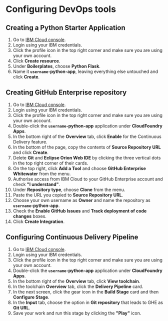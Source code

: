 # Configuring DevOps tools

## Creating a Python Starter Application

1. Go to [IBM Cloud console](https://console.bluemix.net/).
1. Login using your IBM credentials.
1. Click the profile icon in the top right corner and make sure you are using your own account.
1. Click **Create resource**.
1. Under **Boilerplates**, choose **Python Flask**.
1. Name it **`username`-python-app**, leaving everything else untouched and click **Create**.

## Creating GitHub Enterprise repository

1. Go to [IBM Cloud console](https://console.bluemix.net/).
1. Login using your IBM credentials.
1. Click the profile icon in the top right corner and make sure you are using your own account.
1. Double-click the **`username`-python-app** application under **CloudFoundry Apps**.
1. In the bottom right of the **Overview** tab, click **Enable** for the Continuous Delivery feature.
1. In the bottom of the page, copy the contents of **Source Repository URL** and click **Create**.
1. Delete **Git** and **Eclipse Orion Web IDE** by clicking the three vertical dots in the top right corner of their cards.
1. On the top right, click **Add a Tool** and choose **GitHub Enterprise Whitewater** from the menu.
1. Authorise access from IBM Cloud to your GitHub Enterprise account and check **"I understand"**.
1. Under **Repository type**, choose **Clone** from the menu.
1. Paste the URL you copied to **Source Repository URL**.
1. Choose your own username as **Owner** and name the repository as **`username`-python-app**.
1. Check the **Enable GitHub Issues** and **Track deployment of code changes** boxes.
1. Click **Create Integration**.

## Configuring Continuous Delivery Pipeline

1. Go to [IBM Cloud console](https://console.bluemix.net/).
1. Login using your IBM credentials.
1. Click the profile icon in the top right corner and make sure you are using your own account.
1. Double-click the **`username`-python-app** application under **CloudFoundry Apps**.
1. In the bottom right of the **Overview** tab, click **View toolchain**.
1. In the toolchain **Overview** tab, click the **Delivery Pipeline** card.
1. In the next screen, click the gear icon in the **Build Stage** card and then **Configure Stage**.
1. In the **Input** tab, choose the option in **Git repository** that leads to GHE as **Git URL**.
1. Save your work and run this stage by clicking the **"Play"** icon.